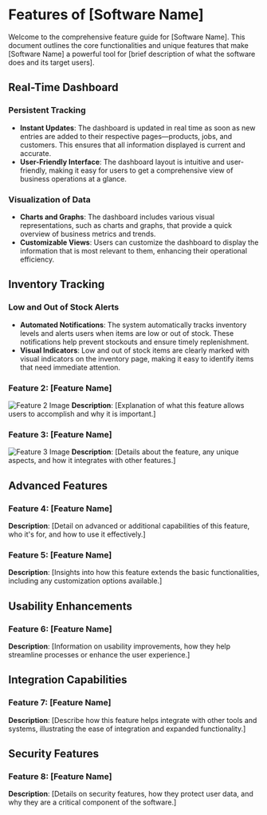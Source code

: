 # Features of [Software Name]

Welcome to the comprehensive feature guide for [Software Name]. This document outlines the core functionalities and unique features that make [Software Name] a powerful tool for [brief description of what the software does and its target users].


## Real-Time Dashboard

### Persistent Tracking
- **Instant Updates**: The dashboard is updated in real time as soon as new entries are added to their respective pages—products, jobs, and customers. This ensures that all information displayed is current and accurate.
- **User-Friendly Interface**: The dashboard layout is intuitive and user-friendly, making it easy for users to get a comprehensive view of business operations at a glance.

### Visualization of Data
- **Charts and Graphs**: The dashboard includes various visual representations, such as charts and graphs, that provide a quick overview of business metrics and trends.
- **Customizable Views**: Users can customize the dashboard to display the information that is most relevant to them, enhancing their operational efficiency.

## Inventory Tracking

### Low and Out of Stock Alerts
- **Automated Notifications**: The system automatically tracks inventory levels and alerts users when items are low or out of stock. These notifications help prevent stockouts and ensure timely replenishment.
- **Visual Indicators**: Low and out of stock items are clearly marked with visual indicators on the inventory page, making it easy to identify items that need immediate attention.

### Feature 2: [Feature Name]
![Feature 2 Image](https://example.com/feature2.png)
**Description**: [Explanation of what this feature allows users to accomplish and why it is important.]

### Feature 3: [Feature Name]
![Feature 3 Image](https://example.com/feature3.png)
**Description**: [Details about the feature, any unique aspects, and how it integrates with other features.]

## Advanced Features

### Feature 4: [Feature Name]
**Description**: [Detail on advanced or additional capabilities of this feature, who it's for, and how to use it effectively.]

### Feature 5: [Feature Name]
**Description**: [Insights into how this feature extends the basic functionalities, including any customization options available.]

## Usability Enhancements

### Feature 6: [Feature Name]
**Description**: [Information on usability improvements, how they help streamline processes or enhance the user experience.]

## Integration Capabilities

### Feature 7: [Feature Name]
**Description**: [Describe how this feature helps integrate with other tools and systems, illustrating the ease of integration and expanded functionality.]

## Security Features

### Feature 8: [Feature Name]
**Description**: [Details on security features, how they protect user data, and why they are a critical component of the software.]

